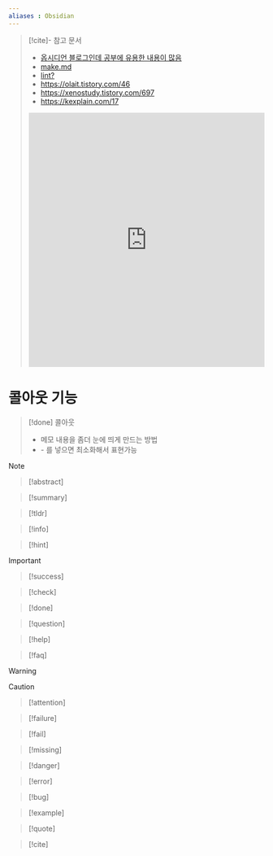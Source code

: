 ```yaml
---
aliases : Obsidian
---
```


>[!cite]- 참고 문서
> - [옵시디언 블로그인데 공부에 유용한 내용이 많음](https://publish.obsidian.md/sr/%EB%AA%A9%EC%B0%A8+%EC%9D%BD%EA%B8%B0/%EB%8D%B0%EC%9D%B4%ED%84%B0+%EC%A4%91%EC%8B%AC+%EC%95%A0%ED%94%8C%EB%A6%AC%EC%BC%80%EC%9D%B4%EC%85%98+%EC%84%A4%EA%B3%84)
> - [make.md](https://anpigon.tistory.com/328)
> - [lint?](https://secondbrain.analysisman.com/1_WRITE/1_Obsidian/%EC%98%B5%EC%8B%9C%EB%94%94%EC%96%B8+%ED%94%8C%EB%9F%AC%EA%B7%B8%EC%9D%B8+%EC%B6%94%EC%B2%9C+-+Obsidian+Linter)
> - https://olait.tistory.com/46
> - https://xenostudy.tistory.com/697
> - https://kexplain.com/17
> <iframe src="https://olait.tistory.com/46" frameborder="0" style="width: 100%;height: 500px;"></iframe>

# 콜아웃 기능
> [!done] 콜아웃
> - 메모 내용을 좀더 눈에 띄게 만드는 방법
> - \- 를 넣으면 최소화해서 표현가능

>[!note]

>[!abstract]

>[!summary]

>[!tldr]

>[!info]

>[!hint]

>[!important]

>[!success]

>[!check]

>[!done]

>[!question]

>[!help]

>[!faq]

>[!warning]

>[!caution]

>[!attention]

>[!failure]

>[!fail]

>[!missing]

>[!danger]

>[!error]

>[!bug]

>[!example]

>[!quote]

>[!cite]

